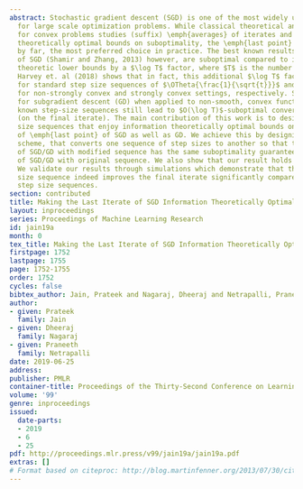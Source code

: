 ```yaml
---
abstract: Stochastic gradient descent (SGD) is one of the most widely used algorithms
  for large scale optimization problems. While classical theoretical analysis of SGD
  for convex problems studies (suffix) \emph{averages} of iterates and obtains information
  theoretically optimal bounds on suboptimality, the \emph{last point} of SGD is,
  by far, the most preferred choice in practice. The best known results for last point
  of SGD (Shamir and Zhang, 2013) however, are suboptimal compared to information
  theoretic lower bounds by a $\log T$ factor, where $T$ is the number of iterations.
  Harvey et. al (2018) shows that in fact, this additional $\log T$ factor is tight
  for standard step size sequences of $\OTheta{\frac{1}{\sqrt{t}}}$ and $\OTheta{\frac{1}{t}}$
  for non-strongly convex and strongly convex settings, respectively. Similarly, even
  for subgradient descent (GD) when applied to non-smooth, convex functions, the best
  known step-size sequences still lead to $O(\log T)$-suboptimal convergence rates
  (on the final iterate). The main contribution of this work is to design new step
  size sequences that enjoy information theoretically optimal bounds on the suboptimality
  of \emph{last point} of SGD as well as GD. We achieve this by designing a modification
  scheme, that converts one sequence of step sizes to another so that the last point
  of SGD/GD with modified sequence has the same suboptimality guarantees as the average
  of SGD/GD with original sequence. We also show that our result holds with high-probability.
  We validate our results through simulations which demonstrate that the new step
  size sequence indeed improves the final iterate significantly compared to the standard
  step size sequences.
section: contributed
title: Making the Last Iterate of SGD Information Theoretically Optimal
layout: inproceedings
series: Proceedings of Machine Learning Research
id: jain19a
month: 0
tex_title: Making the Last Iterate of SGD Information Theoretically Optimal
firstpage: 1752
lastpage: 1755
page: 1752-1755
order: 1752
cycles: false
bibtex_author: Jain, Prateek and Nagaraj, Dheeraj and Netrapalli, Praneeth
author:
- given: Prateek
  family: Jain
- given: Dheeraj
  family: Nagaraj
- given: Praneeth
  family: Netrapalli
date: 2019-06-25
address: 
publisher: PMLR
container-title: Proceedings of the Thirty-Second Conference on Learning Theory
volume: '99'
genre: inproceedings
issued:
  date-parts:
  - 2019
  - 6
  - 25
pdf: http://proceedings.mlr.press/v99/jain19a/jain19a.pdf
extras: []
# Format based on citeproc: http://blog.martinfenner.org/2013/07/30/citeproc-yaml-for-bibliographies/
---
```

